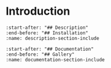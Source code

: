 # Introduction

```{include} ../../../../README.md
:start-after: "## Description"
:end-before: "## Installation"
:name: description-section-include
```

```{include} ../../../../README.md
:start-after: "## Documentation"
:end-before: "## Gallery"
:name: documentation-section-include
```